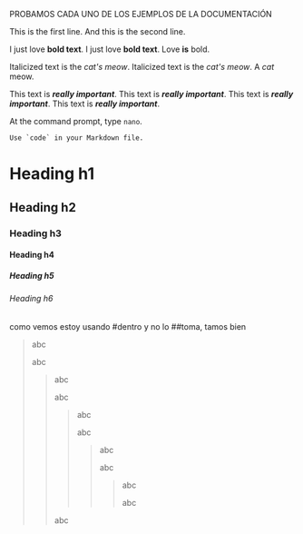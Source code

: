 PROBAMOS CADA UNO DE LOS EJEMPLOS DE LA DOCUMENTACIÓN

This is the first line.
And this is the second line.

I just love **bold text**.
I just love __bold text__.
Love **is** bold.

Italicized text is the *cat's meow*.
Italicized text is the _cat's meow_.
A *cat* meow.

This text is ***really important***.
This text is ___really important___.
This text is __*really important*__.
This text is **_really important_**.

At the command prompt, type `nano`.

``Use `code` in your Markdown file.``

# Heading h1
## Heading h2
### Heading h3
#### Heading h4
##### Heading h5
###### Heading h6

como vemos estoy usando #dentro y no lo ##toma, tamos bien

> abc
>
> abc
>> abc
>>
>> abc
>>> abc
>>>
>>> abc
>>>> abc
>>>>
>>>> abc
>>>>> abc
>>>>>
>>>>> abc
>>
>> abc
